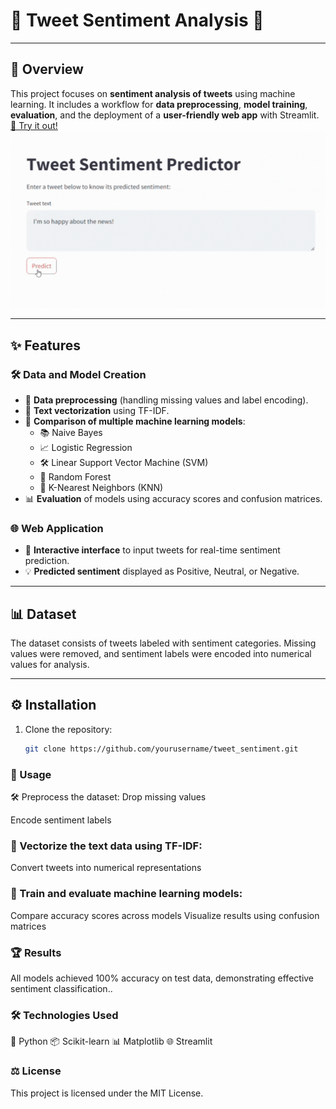 # 🌟 Tweet Sentiment Analysis 🌟  


---

## 📖 Overview  
This project focuses on **sentiment analysis of tweets** using machine learning. It includes a workflow for **data preprocessing**, **model training**, **evaluation**, and the deployment of a **user-friendly web app** with Streamlit.  
[🚀 Try it out!](https://tweetsentimentnlp038.streamlit.app/)  
![Web App Preview](https://github.com/omar038/Tweet_Sentiment_NLP/blob/main/Gif/TweetSentimentPredictor.gif)  

---

## ✨ Features  
### 🛠 **Data and Model Creation**  
- 🧹 **Data preprocessing** (handling missing values and label encoding).  
- 🔢 **Text vectorization** using TF-IDF.  
- 🤖 **Comparison of multiple machine learning models**:  
  - 📚 Naive Bayes  
  - 📈 Logistic Regression  
  - 🛠️ Linear Support Vector Machine (SVM)  
  - 🌳 Random Forest  
  - 🧩 K-Nearest Neighbors (KNN)  
- 📊 **Evaluation** of models using accuracy scores and confusion matrices.  

### 🌐 **Web Application**  
- 🎨 **Interactive interface** to input tweets for real-time sentiment prediction.  
- 💡 **Predicted sentiment** displayed as Positive, Neutral, or Negative.  

---

## 📊 Dataset  
The dataset consists of tweets labeled with sentiment categories. Missing values were removed, and sentiment labels were encoded into numerical values for analysis.  

---

## ⚙️ Installation  
1. Clone the repository:  
   ```bash  
   git clone https://github.com/yourusername/tweet_sentiment.git  


### 🚦 Usage
🛠 Preprocess the dataset:
Drop missing values

Encode sentiment labels

### 📑 Vectorize the text data using TF-IDF:
Convert tweets into numerical representations

### 🤖 Train and evaluate machine learning models:
Compare accuracy scores across models
Visualize results using confusion matrices

### 🏆 Results
All models achieved 100% accuracy on test data, demonstrating effective sentiment classification..

### 🛠 Technologies Used
🐍 Python
📦 Scikit-learn
📊 Matplotlib
🌐 Streamlit

### ⚖️ License
This project is licensed under the MIT License.
